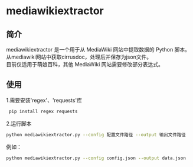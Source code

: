 # mediawikiextractor

## 简介

mediawikiextractor 是一个用于从 MediaWiki 网站中提取数据的 Python 脚本。  
从mediawiki网站中获取cirrusdoc，处理后并保存为json文件。  
目前仅适用于萌娘百科，其他 MediaWiki 网站需要修改部分表达式。

## 使用

1.需要安装'regex'、'requests'库

```sh
 pip install regex requests
```

2.运行脚本

```sh
python mediawikiextractor.py --config 配置文件路径 --output 输出文件路径
```

例如：

```sh
python mediawikiextractor.py --config config.json --output data.json
```
